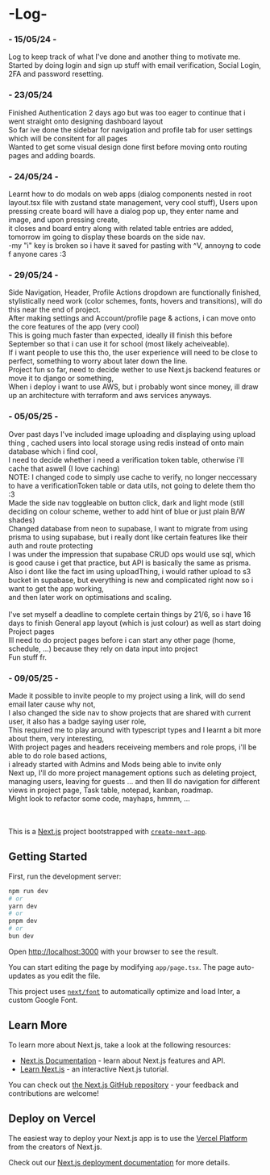 
# -Log-
### - 15/05/24 -
Log to keep track of what I've done and another thing to motivate me. <br>
Started by doing login and sign up stuff with email verification, Social Login, 2FA and password resetting. 
### - 23/05/24
Finished Authentication 2 days ago but was too eager to continue that i went straight onto designing dashboard layout<br>
So far ive done the sidebar for navigation and profile tab for user settings which will be consitent for all pages<br>
Wanted to get some visual design done first before moving onto routing pages and adding boards.
### - 24/05/24 -
Learnt how to do modals on web apps (dialog components nested in root layout.tsx file with zustand state management, very cool stuff),
Users upon pressing create board will have a dialog pop up, they enter name and image, and upon pressing create,<br> 
it closes and board entry along with related table entries are added, tomorrow im going to display these boards on the side nav.<br>
-my "i" key is broken so i have it saved for pasting with ^V, annoyng to code f anyone cares :3
### - 29/05/24 -
Side Navigation, Header, Profile Actions dropdown are functionally finished, <br> 
stylistically need work (color schemes, fonts, hovers and transitions), will do this near the end of project.<br>
After making settings and Account/profile page & actions, i can move onto the core features of the app (very cool)<br>
This is going much faster than expected, ideally ill finish this before September so that i can use it for school (most likely acheiveable). <br>
If i want people to use this tho, the user experience will need to be close to perfect, something to worry about later down the line. <br>
Project fun so far, need to decide wether to use Next.js backend features or move it to django or something, <br>
When i deploy i want to use AWS, but i probably wont since money, ill draw up an architecture with terraform and aws services anyways.
### - 05/05/25 -
Over past days I've included image uploading and displaying using upload thing , cached users into local storage using redis instead of onto main database which i find cool,<br>
I need to decide whether i need a verification token table, otherwise i'll cache that aswell (I love caching) <br>
NOTE: I changed code to simply use cache to verify, no longer neccessary to have a verificationToken table or data utils, not going to delete them tho :3<br>
Made the side nav toggleable on button click, dark and light mode (still deciding on colour scheme, wether to add hint of blue or just plain B/W shades)<br>
Changed database from neon to supabase, I want to migrate from using prisma to using supabase, but i really dont like certain features like their auth and route protecting <br>
I was under the impression that supabase CRUD ops would use sql, which is good cause i get that practice, but API is basically the same as prisma.
Also i dont like the fact im using uploadThing, i would rather upload to s3 bucket in supabase, but everything is new and complicated right now so i want to get the app working, <br>
and then later work on optimisations and scaling.<br><br>
I've set myself a deadline to complete certain things by 21/6, so i have 16 days to finish General app layout (which is just colour) as well as start doing Project pages<br>
Ill need to do project pages before i can start any other page (home, schedule, ...) because they rely on data input into project<br>
Fun stuff fr.
### - 09/05/25 -
Made it possible to invite people to my project using a link, will do send email later cause why not, <br>
I also changed the side nav to show projects that are shared with current user, it also has a badge saying user role, <br>
This required me to play around with typescript types and I learnt a bit more about them, very interesting, <br>
With project pages and headers receiveing members and role props, i'll be able to do role based actions, <br>
i already started with Admins and Mods being able to invite only <br>
Next up, I'll do more project management options such as deleting project, managing users, leaving for guests ... and then Ill do navigation for different views in project page, Task table, notepad, kanban, roadmap. <br>
Might look to refactor some code, mayhaps, hmmm, ...




<br><br>
This is a [Next.js](https://nextjs.org/) project bootstrapped with [`create-next-app`](https://github.com/vercel/next.js/tree/canary/packages/create-next-app).

## Getting Started

First, run the development server:

```bash
npm run dev
# or
yarn dev
# or
pnpm dev
# or
bun dev
```

Open [http://localhost:3000](http://localhost:3000) with your browser to see the result.

You can start editing the page by modifying `app/page.tsx`. The page auto-updates as you edit the file.

This project uses [`next/font`](https://nextjs.org/docs/basic-features/font-optimization) to automatically optimize and load Inter, a custom Google Font.

## Learn More

To learn more about Next.js, take a look at the following resources:

- [Next.js Documentation](https://nextjs.org/docs) - learn about Next.js features and API.
- [Learn Next.js](https://nextjs.org/learn) - an interactive Next.js tutorial.

You can check out [the Next.js GitHub repository](https://github.com/vercel/next.js/) - your feedback and contributions are welcome!

## Deploy on Vercel

The easiest way to deploy your Next.js app is to use the [Vercel Platform](https://vercel.com/new?utm_medium=default-template&filter=next.js&utm_source=create-next-app&utm_campaign=create-next-app-readme) from the creators of Next.js.

Check out our [Next.js deployment documentation](https://nextjs.org/docs/deployment) for more details.










